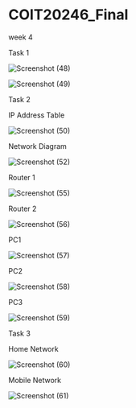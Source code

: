 # COIT20246_Final

week 4

Task 1

![Screenshot (48)](https://user-images.githubusercontent.com/128441040/235819408-50346bc4-193c-4910-857b-f8f74817ad57.png)

![Screenshot (49)](https://user-images.githubusercontent.com/128441040/235819425-0a736789-8b64-48ee-bfe5-27ae17d4fbfb.png)

Task 2

IP Address Table

![Screenshot (50)](https://user-images.githubusercontent.com/128441040/235822533-3734a06d-27a2-4fbf-a4ff-a6591ea6615a.png)


Network Diagram

![Screenshot (52)](https://user-images.githubusercontent.com/128441040/235821943-a8aeb116-6e4c-47c6-ae33-a22ad3e3a733.png)

Router 1

![Screenshot (55)](https://user-images.githubusercontent.com/128441040/235822552-32339bf7-7252-486a-8f53-153daa75c10f.png)

Router 2

![Screenshot (56)](https://user-images.githubusercontent.com/128441040/235822580-2e4f7f06-8b8f-4505-97ce-bb968d51136e.png)


PC1

![Screenshot (57)](https://user-images.githubusercontent.com/128441040/235822617-f405fe8f-1085-45ee-8c12-6d05a0a41326.png)


PC2

![Screenshot (58)](https://user-images.githubusercontent.com/128441040/235822651-7d3b7fb3-0d05-4aa4-916f-adc1d93e3b47.png)


PC3

![Screenshot (59)](https://user-images.githubusercontent.com/128441040/235822686-8518b167-d086-46fc-a485-5d537976e2ef.png)

Task 3

Home Network

![Screenshot (60)](https://user-images.githubusercontent.com/128441040/235823167-bba0579e-e21b-485f-a65e-854cae3a9944.png)


Mobile Network

![Screenshot (61)](https://user-images.githubusercontent.com/128441040/235823211-30c4128b-6f5f-4f8c-afec-ff90721efd28.png)


